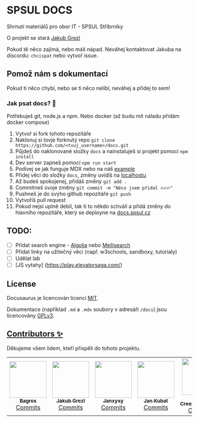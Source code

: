 # SPSUL DOCS

Shrnutí materiálů pro obor IT - SPSUL Stříbrníky

O projekt se stará [Jakub Grezl](https://github.com/jakubgrezl)

Pokud tě něco zajímá, nebo máš nápad. Neváhej kontaktovat Jakuba na discordu: `chcispat` nebo vytvoř issue.

## Pomož nám s dokumentací

Pokud ti něco chybí, nebo se ti něco nelíbí, neváhej a přidej to sem!

### Jak psat docs? 🤔

Potřebuješ git, node.js a npm. Nebo docker (až budu mít náladu přidám docker compose)

1. Vytvoř si fork tohoto repozitáře
2. Naklonuj si tovje forknutý repo `git clone https://github.com/<tvuj_username>/docs.git`
3. Půjdeš do naklonované složky `docs` a nainstaluješ si projekt pomocí `npm install`
4. Dev server zapneš pomocí `npm run start`
5. Podívej se jak funguje MDX nebo na náš [example](https://docs.spsul.cz/docs/example)
6. Přidej věci do složky `docs`, změny uvidíš na [localhostu](http://localhost:3000)
7. Až budeš spokojenej, přidáš změny `git add .`
8. Commitneš svoje změny `git commit -m "Něco jsem přidal 🔥🔥🔥"`
9. Pushneš je do svýho github repozitáře `git push`
10. Vytvoříš pull request
11. Pokud nejsi uplně debil, tak ti to někdo schválí a přidá změny do hlavního repozitáře, který se deployne na [docs.spsul.cz](https://docs.spsul.cz)

## TODO:

- [ ] Přidat search engine - [Algolia](https://www.algolia.com/) nebo [Meilisearch](https://www.meilisearch.com/)
- [ ] Přidat linky na užitečný věci (např. w3schools, sandboxy, tutorialy)
- [ ] Udělat lab
- [ ] [JS vytahy] (https://play.elevatorsaga.com/)

## License

Docusaurus je licencován licencí [MIT](./LICENSE).

Dokumentace (například `.md` a `.mdx` soubory v adresáři `/docs`) jsou licencovány [GPLv3](./LICENSE-docs).

## [Contributors ✨](https://github.com/SPSUL-DOCS/docs/graphs/contributors)

Děkujeme všem lidem, kteří přispěli do tohoto projektu.

<!-- ALL-CONTRIBUTORS-LIST:START - Do not remove or modify this section -->
<!-- prettier-ignore-start -->
<!-- markdownlint-disable -->
<table>
    <tr>
        <td align="center">
            <a href="https://github.com/losbagros">
                <img src="https://avatars.githubusercontent.com/u/45005533?v=4" width="100px;" alt="" />
                <br />
                <sub><b>Bagros</b></sub>
            </a>
            <br />
            <a href="https://github.com/SPSUL-DOCS/docs/commits?author=losbagros" title="COMMITS">Commits</a>
        </td>
        <td align="center">
            <a href="https://github.com/jakubgrezl">
                <img src="https://avatars.githubusercontent.com/u/105577864?v=4" width="100px;" alt="" />
                <br />
                <sub><b>Jakub Grezl</b></sub>
            </a>
            <br />
            <a href="https://github.com/SPSUL-DOCS/docs/commits?author=jakubgrezl" title="COMMITS">Commits</a>
        </td>
        <td align="center">
            <a href="https://github.com/janxyxy">
                <img src="https://avatars.githubusercontent.com/u/115793323?v=4" width="100px;" alt="" />
                <br />
                <sub><b>Janxyxy</b></sub>
            </a>
            <br />
            <a href="https://github.com/SPSUL-DOCS/docs/commits?author=janxyxy" title="COMMITS">Commits</a>
        </td>
        <td align="center">
            <a href="https://github.com/jankubatt">
                <img src="https://avatars.githubusercontent.com/u/43667814?v=4" width="100px;" alt="" />
                <br />
                <sub><b>Jan Kubat</b></sub>
            </a>
            <br />
            <a href="https://github.com/SPSUL-DOCS/docs/commits?author=jankubatt" title="COMMITS">Commits</a>
        </td>
        </td>
        <td align="center">
            <a href="https://github.com/creeperplayer20">
                <img src="https://avatars.githubusercontent.com/u/42560781?v=4" width="100px;" alt="" />
                <br />
                <sub><b>DJ - Creeperplayer20</b></sub>
            </a>
            <br />
            <a href="https://github.com/SPSUL-DOCS/docs/commits?author=creeperplayer20" title="COMMITS">Commits</a>
        </td>
    </tr>
</table>

<!-- markdownlint-restore -->
<!-- prettier-ignore-end -->

<!-- ALL-CONTRIBUTORS-LIST:END -->
